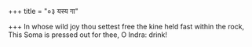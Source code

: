 +++
title = "०३ यस्य गा"

+++
In whose wild joy thou settest free the kine held fast within the rock,  
     This Soma is pressed out for thee, O Indra: drink!
